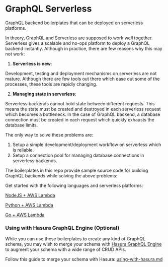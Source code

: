 # GraphQL Serverless

GraphQL backend boilerplates that can be deployed on serverless platforms.

In theory, GraphQL and Serverless are supposed to work well together. Serverless gives a scalable and no-ops platform to deploy a GraphQL backend instantly. Although in practice, there are few reasons why this may not work: 

1) **Serverless is new**:

Development, testing and deployment mechanisms on serverless are not mature. Although there are few tools out there which ease out some of the processes, these tools are rapidly changing.

2) **Managing state in serverless**:

Serverless backends cannot hold state between different requests. This means the state must be created and destroyed in each serverless request which becomes a bottleneck. In the case of GraphQL backend, a database connection must be created in each request which quickly exhausts the database limits.

The only way to solve these problems are:

1) Setup a simple development/deployment workflow on serverless which is reliable.
2) Setup a connection pool for managing database connections in serverless backends.

The boilerplates in this repo provide sample source code for building GraphQL backends while solving the above problems:

Get started with the following languages and serverless platforms:

[NodeJS + AWS Lambda](aws-nodejs/apollo-sequelize)

[Python + AWS Lambda](aws-python/graphene-sqlalchemy)

[Go + AWS Lambda](aws-go/graphqlgo-gorm)

### Using with Hasura GraphQL Engine (Optional)

While you can use these boilerplates to create any kind of GraphQL schema, you may wish to merge your schema with [Hasura GraphQL Engine](https://hasura.io) to augment your schema with a wide range of CRUD APIs.

Follow this guide to merge your schema with Hasura: [using-with-hasura.md](using-with-hasura.md)
